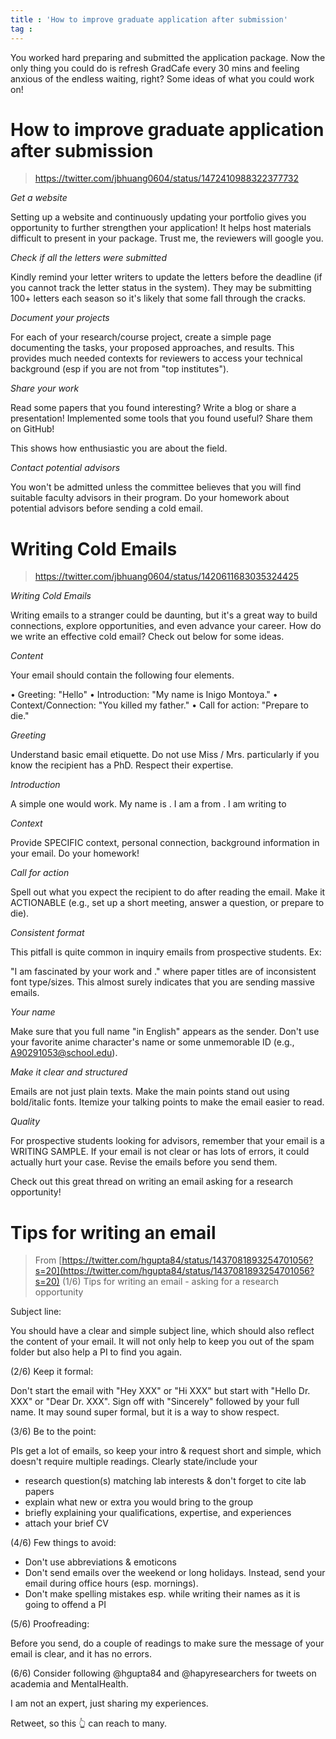 ```yaml
---
title : 'How to improve graduate application after submission'
tag :
---
```

You worked hard preparing and submitted the application package. Now the only thing you could do is refresh GradCafe every 30 mins and feeling anxious of the endless waiting, right?
Some ideas of what you could work on!
<!--more-->
# How to improve graduate application after submission

> https://twitter.com/jbhuang0604/status/1472410988322377732

*Get a website*

Setting up a website and continuously updating your portfolio gives you opportunity to further strengthen your application! It helps host materials difficult to present in your package. 
Trust me, the reviewers will google you.

*Check if all the letters were submitted*

Kindly remind your letter writers to update the letters before the deadline (if you cannot track the letter status in the system). They may be submitting 100+ letters each season so it's likely that some fall through the cracks.

*Document your projects*

For each of your research/course project, create a simple page documenting the tasks, your proposed approaches, and results. This provides much needed contexts for reviewers to access your technical background (esp if you are not from "top institutes").

*Share your work*

Read some papers that you found interesting? Write a blog or share a presentation! 
Implemented some tools that you found useful? Share them on GitHub! 

This shows how enthusiastic you are about the field.

*Contact potential advisors*

You won't be admitted unless the committee believes that you will find suitable faculty advisors in their program. Do your homework about potential advisors before sending a cold email. 

# Writing Cold Emails

> https://twitter.com/jbhuang0604/status/1420611683035324425

*Writing Cold Emails*

Writing emails to a stranger could be daunting, but it's a great way to build connections, explore opportunities, and even advance your career.
How do we write an effective cold email? 
Check out  below for some ideas.

*Content*

Your email should contain the following four elements. 

• Greeting: "Hello"
• Introduction: "My name is Inigo Montoya."
• Context/Connection: "You killed my father."
• Call for action: "Prepare to die."

*Greeting*

Understand basic email etiquette. Do not use Miss / Mrs. particularly if you know the recipient has a PhD. Respect their expertise. 

*Introduction*

A simple one would work. My name is <NAME>. I am a <POSITION> from <AFFILIATION>. I am writing to <WHAT DO YOU WANT>

*Context*

Provide SPECIFIC context, personal connection, background information in your email. Do your homework!

*Call for action*

Spell out what you expect the recipient to do after reading the email. Make it ACTIONABLE (e.g., set up a short meeting, answer a question, or prepare to die).

*Consistent format*

This pitfall is quite common in inquiry emails from prospective students. Ex:

"I am fascinated by your work <paper A> and <paper B>." where paper titles are of inconsistent font type/sizes. This almost surely indicates that you are sending massive emails.

*Your name*

Make sure that you full name "in English" appears as the sender. Don't use your favorite anime character's name or some unmemorable ID (e.g., A90291053@school.edu).

*Make it clear and structured*

Emails are not just plain texts. Make the main points stand out using bold/italic fonts. Itemize your talking points to make the email easier to read.

*Quality*

For prospective students looking for advisors, remember that your email is a WRITING SAMPLE. If your email is not clear or has lots of errors, it could actually hurt your case. Revise the emails before you send them.

Check out this great thread on writing an email asking for a research opportunity!

# Tips for writing an email

> From [https://twitter.com/hgupta84/status/1437081893254701056?s=20](https://twitter.com/hgupta84/status/1437081893254701056?s=20)
(1/6) Tips for writing an email - asking for a research opportunity

Subject line:

You should have a clear and simple subject line, which should also reflect the content of your email. It will not only help to keep you out of the spam folder but also help a PI to find you again.

(2/6) Keep it formal: 

Don't start the email with "Hey XXX" or "Hi XXX" but start with "Hello Dr. XXX" or "Dear Dr. XXX". Sign off with "Sincerely" followed by your full name. It may sound super formal, but it is a way to show respect.

(3/6) Be to the point: 

PIs get a lot of emails, so keep your intro & request short and simple, which doesn't require multiple readings. Clearly state/include your 

- research question(s) matching lab interests & don't forget to cite lab papers
- explain what new or extra you would bring to the group
- briefly explaining your qualifications, expertise, and experiences
- attach your brief CV

(4/6) Few things to avoid: 

- Don't use abbreviations & emoticons
- Don't send emails over the weekend or long holidays. Instead, send your email during office hours (esp. mornings).
- Don't make spelling mistakes esp. while writing their names as it is going to offend a PI

(5/6) Proofreading:

Before you send, do a couple of readings to make sure the message of your email is clear, and it has no errors.

(6/6) Consider following 
@hgupta84
 and 
@hapyresearchers
 for tweets on academia and MentalHealth. 

I am not an expert, just sharing my experiences.

Retweet, so this 👆 can reach to many.